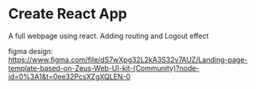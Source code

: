# Create React App

A full webpage using react. Adding routing and Logout effect

figma design: https://www.figma.com/file/dS7wXpg32L2kA3S32v7AUZ/Landing-page-template-based-on-Zeus-Web-UI-kit-(Community)?node-id=0%3A1&t=0ee32PcsXZgXQLEN-0
